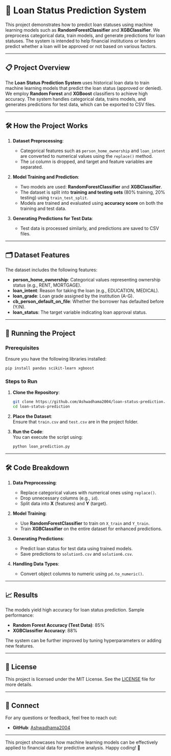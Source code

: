 

# 🏦 Loan Status Prediction System  

This project demonstrates how to predict loan statuses using machine learning models such as **RandomForestClassifier** and **XGBClassifier**. We preprocess categorical data, train models, and generate predictions for loan statuses. The system is intended to help financial institutions or lenders predict whether a loan will be approved or not based on various factors.

---

## 📋 Project Overview  

The **Loan Status Prediction System** uses historical loan data to train machine learning models that predict the loan status (approved or denied). We employ **Random Forest** and **XGBoost** classifiers to achieve high accuracy. The system handles categorical data, trains models, and generates predictions for test data, which can be exported to CSV files.

---

## 🛠️ How the Project Works  

1. **Dataset Preprocessing**:  
   - Categorical features such as `person_home_ownership` and `loan_intent` are converted to numerical values using the `replace()` method.  
   - The `id` column is dropped, and target and feature variables are separated.

2. **Model Training and Prediction**:  
   - Two models are used: **RandomForestClassifier** and **XGBClassifier**.
   - The dataset is split into **training and testing sets** (80% training, 20% testing) using `train_test_split`.
   - Models are trained and evaluated using **accuracy score** on both the training and test data.

3. **Generating Predictions for Test Data**:  
   - Test data is processed similarly, and predictions are saved to CSV files.

---

## 🗂️ Dataset Features  

The dataset includes the following features:

- **person_home_ownership**: Categorical values representing ownership status (e.g., RENT, MORTGAGE).  
- **loan_intent**: Reason for taking the loan (e.g., EDUCATION, MEDICAL).  
- **loan_grade**: Loan grade assigned by the institution (A-G).  
- **cb_person_default_on_file**: Whether the borrower has defaulted before (Y/N).  
- **loan_status**: The target variable indicating loan approval status.

---

## 🚀 Running the Project  

### Prerequisites  

Ensure you have the following libraries installed:

```bash
pip install pandas scikit-learn xgboost
```

### Steps to Run  

1. **Clone the Repository**:

   ```bash
   git clone https://github.com/Ashwadhama2004/loan-status-prediction.git
   cd loan-status-prediction
   ```

2. **Place the Dataset**:  
   Ensure that `train.csv` and `test.csv` are in the project folder.

3. **Run the Code**:  
   You can execute the script using:

   ```bash
   python loan_prediction.py
   ```

---

## 🛠️ Code Breakdown  

1. **Data Preprocessing**:
   - Replace categorical values with numerical ones using `replace()`.
   - Drop unnecessary columns (e.g., `id`).
   - Split data into **X** (features) and **Y** (target).

2. **Model Training**:
   - Use **RandomForestClassifier** to train on `X_train` and `Y_train`.
   - Train **XGBClassifier** on the entire dataset for enhanced predictions.

3. **Generating Predictions**:
   - Predict loan status for test data using trained models.
   - Save predictions to `solution5.csv` and `solution6.csv`.

4. **Handling Data Types**:
   - Convert object columns to numeric using `pd.to_numeric()`.

---

## 📈 Results  

The models yield high accuracy for loan status prediction. Sample performance:

- **Random Forest Accuracy (Test Data)**: 85%
- **XGBClassifier Accuracy**: 88%

The system can be further improved by tuning hyperparameters or adding new features.

---

## 📜 License  

This project is licensed under the MIT License. See the [LICENSE](LICENSE) file for more details.

---

## 🤝 Connect  

For any questions or feedback, feel free to reach out:

- **GitHub**: [Ashwadhama2004](https://github.com/Ashwadhama2004)

---

This project showcases how machine learning models can be effectively applied to financial data for predictive analysis. Happy coding! 🚀
